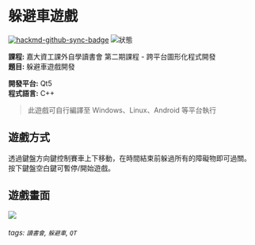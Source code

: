 # 躲避車遊戲

[![hackmd-github-sync-badge](https://hackmd.io/H_qo_3omRYaHAl1loJCh_Q/badge)](https://hackmd.io/H_qo_3omRYaHAl1loJCh_Q)
![狀態](https://img.shields.io/badge/status-success-green)

**課程:** 嘉大資工課外自學讀書會  第二期課程 - 跨平台圖形化程式開發  
**題目:** 躲避車遊戲開發

**開發平台:** Qt5  
**程式語言:** C++

> 此遊戲可自行編譯至 Windows、Linux、Android 等平台執行

## 遊戲方式
透過鍵盤方向鍵控制賽車上下移動，在時間結束前躲過所有的障礙物即可過關。  
按下鍵盤空白鍵可暫停/開始遊戲。

## 遊戲畫面
![](https://i.imgur.com/IGuoYap.jpg)

###### tags: `讀書會`, `躲避車`, `QT`